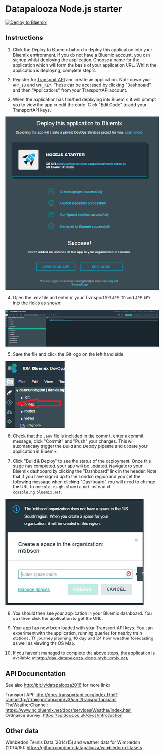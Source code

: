 # Datapalooza Node.js starter

[![Deploy to Bluemix](https://bluemix.net/deploy/button.png)](https://bluemix.net/deploy?repository=https://github.com/ibm-datapalooza/nodejs-starter.git)

## Instructions
1) Click the Deploy to Bluemix button to deploy this application into your Bluemix environment. If you do not have a Bluemix account, you can signup whilst deploying the application. Choose a name for the application which will form the basis of your application URL. Whilst the application is deploying, complete step 2.  

2) Register for [Transport API](https://developer.transportapi.com/signup) and create an application. Note down your `APP_ID` and `APP_KEY`. These can be accessed by clicking "Dashboard" and then "Applications" from your TransportAPI account.  

3) When the application has finished deploying into Bluemix, it will prompt you to view the app or edit the code. Click "Edit Code" to add your TransportAPI keys.  

![Edit code](/docs/editcode.png)

4) Open the .env file and enter in your TransportAPI `APP_ID` and `APP_KEY` into the fields as shown:  

![API Keys](/docs/keys.png)

5) Save the file and click the Git logo on the left hand side  

![Git Jazz Hub](/docs/git.png)

6) Check that the `.env` file is included in the commit, enter a commit message, click "Commit" and "Push" your changes. This will automatically trigger the Build and Deploy pipeline and update your application in Bluemix.  

7) Click "Build & Deploy" to see the status of the deployment. Once this stage has completed, your app will be updated. Navigate to your Bluemix dashboard by clicking the "Dashboard" link in the header. Note that if you have signed up to the London region and you get the following message when clicking "Dashboard" you will need to change the URL to `console.eu-gb.bluemix.net` instead of `console.ng.bluemix.net`.  

![region issue](/docs/region.jpg)

8) You should then see your application in your Bluemix dashboard. You can then click the application to get the URL.  

9) Your app has now been loaded with your Transport API keys. You can experiment with the application, running queries for nearby train stations, Tfl journey planning, 10 day and 24 hour weather forecasting as well as viewing the OS Map.  

10) If you haven't managed to complete the above steps, the application is available at http://dan-datapalooza-demo.mybluemix.net/


## API Documentation
See also http://bit.ly/datapalooza2016 for more links

Transport API: http://docs.transportapi.com/index.html?raml=http://transportapi.com/v3/raml/transportapi.raml  
TheWeatherChannel: https://www.ng.bluemix.net/docs/services/Weather/index.html  
Ordnance Survey: https://apidocs.os.uk/docs/introduction  

## Other data
Wimbledon Tennis Data (2014/15) and weather data for Wimbledon (2014/15): https://github.com/ibm-datapalooza/wimbledon-datasets
